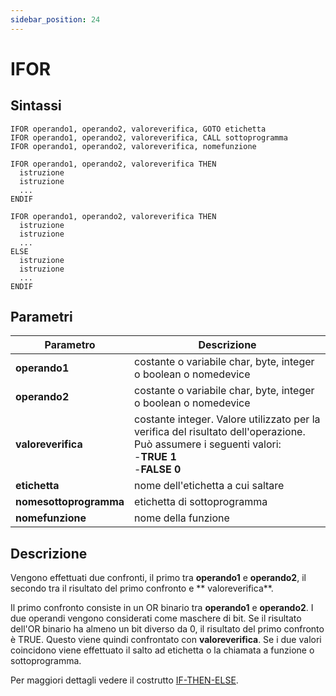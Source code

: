 ```yaml
---
sidebar_position: 24
---
```


# IFOR

## Sintassi

  ```
IFOR operando1, operando2, valoreverifica, GOTO etichetta
IFOR operando1, operando2, valoreverifica, CALL sottoprogramma
IFOR operando1, operando2, valoreverifica, nomefunzione

IFOR operando1, operando2, valoreverifica THEN
    istruzione
    istruzione
    ... 
ENDIF

IFOR operando1, operando2, valoreverifica THEN
    istruzione
    istruzione
    ... 
ELSE
    istruzione
    istruzione
    ... 
ENDIF
  ```

## Parametri
|Parametro                    | Descrizione                                                                                           |                
|-----------------------------|-------------------------------------------------------------------------------------------------------|
| **operando1**               | costante o variabile char, byte, integer o boolean o nomedevice                                                               |         
| **operando2**               | costante o variabile char, byte, integer o boolean o nomedevice                                 |        
| **valoreverifica**          | costante integer. Valore utilizzato per la verifica del risultato dell'operazione. <br/>Può assumere i seguenti valori: <br/>-**TRUE 1** <br/>-**FALSE 0**                                                                    |     
| **etichetta**               | nome dell'etichetta a cui saltare                                                                     | 
| **nomesottoprogramma**      | etichetta di sottoprogramma                                                                           |
| **nomefunzione**            | nome della funzione                                                                                   |    

## Descrizione
Vengono effettuati due confronti, il primo tra **operando1** e **operando2**, il secondo tra il risultato del primo confronto e **  valoreverifica**.

Il primo confronto consiste in un OR binario tra **operando1** e **operando2**. I due operandi vengono considerati come maschere di bit. Se il risultato dell'OR binario ha almeno un bit diverso da 0, il risultato del primo confronto è TRUE. Questo viene quindi confrontato con **valoreverifica**. Se i due valori coincidono viene effettuato il salto ad etichetta o la chiamata a funzione o sottoprogramma.

Per maggiori dettagli vedere il costrutto [IF-THEN-ELSE](IF.md).
